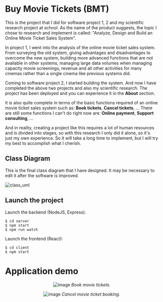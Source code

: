 # Buy Movie Tickets (BMT)
<div text-align="justify">
This is the project that I did for software project 1, 2 and my scientific research project at school. As the name of the product suggests, the topic I chose to research and implement is called: "Analyze, Design and Build an Online Movie Ticket Sales System".

In project 1, I went into the analysis of the online movie ticket sales system. From surveying the old system, giving advantages and disadvantages to overcome the new system, building more advanced functions that are not available in other systems, managing large data volumes when managing capacity movie screenings, revenue and all other activities for many cinemas rather than a single cinema like previous systems did.

Coming to software project 2, I started building the system. And now I have completed the above two projects and also my scientific research. The project has been deployed and you can experience it in the **About** section.

It is also quite complete in terms of the basic functions required of an online movie ticket sales system such as: **Book tickets**, **Cancel tickets**, ... There are still some functions I can't do right now are: **Online payment**, **Support consulting**, ...

And in reality, creating a project like this requires a lot of human resources and is divided into stages, so with this research I only did it alone, so it's just my own experience. So it will take a long time to implement, but I will try my best to accomplish what I cherish.
</div>

## Class Diagram
This is the final class diagram that I have designed. It may be necessary to edit it after the software is improved.

![class_uml](https://github.com/VenusakaVXT/buy-movie-tickets/assets/125566811/0fa250c5-4e44-4db5-a1d6-1647ecc9e78e)

## Launch the project
Launch the backend (NodeJS, Express):
```
$ cd server
$ npm start
$ npm run watch
```

Launch the frontend (React):
```
$ cd client
$ npm start
```

# Application demo

<div align="center">
  
![image](https://github.com/VenusakaVXT/buy-movie-tickets/assets/125566811/428bb399-b410-465b-94c1-f55b366eece7)
*Book movie tickets.*
  
</div>

<div align="center">
  
![image](https://github.com/VenusakaVXT/buy-movie-tickets/assets/125566811/55bc9ea1-559c-461f-a971-78f81f9880c9)
*Cancel movie ticket booking.*
  
</div>
